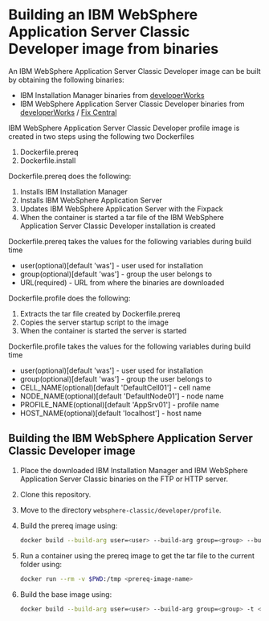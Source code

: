 # Building an IBM WebSphere Application Server Classic Developer image from binaries

An IBM WebSphere Application Server Classic Developer image can be built by obtaining the following binaries:
* IBM Installation Manager binaries from [developerWorks](http://www.ibm.com/developerworks/downloads/ws/wasdevelopers/)
* IBM WebSphere Application Server Classic Developer binaries from [developerWorks](http://www.ibm.com/developerworks/downloads/ws/wasdevelopers/) / [Fix Central](http://www-933.ibm.com/support/fixcentral/)

IBM WebSphere Application Server Classic Developer profile image is created in two steps using the following two Dockerfiles

1. Dockerfile.prereq
2. Dockerfile.install

Dockerfile.prereq does the following:
 
1. Installs IBM Installation Manager
2. Installs IBM WebSphere Application Server 
3. Updates IBM WebSphere Application Server with the Fixpack
4. When the container is started a tar file of the IBM WebSphere Application Server Classic Developer installation is created

Dockerfile.prereq takes the values for the following variables during build time                                         
* user(optional)[default 'was'] - user used for installation                                                               
* group(optional)[default 'was'] - group the user belongs to                                                               
* URL(required) - URL from where the binaries are downloaded                        
                                                                                  
Dockerfile.profile does the following:
                                             
1. Extracts the tar file created by Dockerfile.prereq                            
2. Copies the server startup script to the image                      
3. When the container is started the server is started      
                                                      
Dockerfile.profile takes the values for the following variables during build time
* user(optional)[default 'was'] - user used for installation         
* group(optional)[default 'was'] - group the user belongs to                                                                       
* CELL_NAME(optional)[default 'DefaultCell01'] - cell name                                                                         
* NODE_NAME(optional)[default 'DefaultNode01'] - node name                                                                         
* PROFILE_NAME(optional)[default 'AppSrv01'] - profile name                                                                        
* HOST_NAME(optional)[default 'localhost'] - host name    

## Building the IBM WebSphere Application Server Classic Developer image

1. Place the downloaded IBM Installation Manager and IBM WebSphere Application Server Classic binaries on the FTP or HTTP server.
2. Clone this repository.
3. Move to the directory `websphere-classic/developer/profile`.
4. Build the prereq image using:

    ```bash
    docker build --build-arg user=<user> --build-arg group=<group> --build-arg URL=<URL> -t <prereq-image-name> -f Dockerfile.prereq .
    ```

6. Run a container using the prereq image to get the tar file to the current folder using:

    ```bash
    docker run --rm -v $PWD:/tmp <prereq-image-name>
    ```

7. Build the base image using:       

    ```bash
    docker build --build-arg user=<user> --build-arg group=<group> -t <profile-image-name> -f Dockerfile.profile .
    ```


